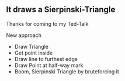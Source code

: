 ## It draws a Sierpinski-Triangle

Thanks for coming to my Ted-Talk

New approach
- Draw Triangle
- Get point inside
- Draw line to furthest edge
- Draw Point at half-way mark
- Boom, Sierpinski Triangle by bruteforcing it
